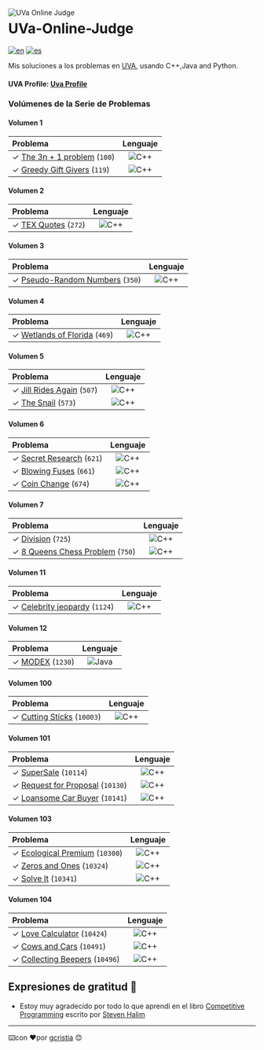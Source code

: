 <img src="https://uhunt.onlinejudge.org/images/uva.png" alt="UVa Online Judge" style="float: left; margin-right:10px;margin-top:15px" />

# UVa-Online-Judge
[![en](https://img.shields.io/badge/lang-en-red.svg)](https://github.com/gcristia/UVa-Online-Judge/blob/main/README.md)
[![es](https://img.shields.io/badge/lang-es-yellow.svg)](https://github.com/gcristia/UVa-Online-Judge/blob/main/README.es.md)


Mis soluciones a los problemas en [UVA](https://onlinejudge.org/), usando C++,Java and Python.

<h4>UVA Profile:  <a href="https://uhunt.onlinejudge.org/id/1210764">Uva Profile</a></h4>

### Volúmenes de la Serie de Problemas

#### Volumen 1
| Problema                          | Lenguaje      |
| :---                             |   :----:      |
| ✓ [The 3n + 1 problem][100] (`100`)| ![C++](https://img.shields.io/badge/c++-%2300599C.svg?style=for-the-badge&logo=c%2B%2B&logoColor=white) |
| ✓ [Greedy Gift Givers][100] (`119`)| ![C++](https://img.shields.io/badge/c++-%2300599C.svg?style=for-the-badge&logo=c%2B%2B&logoColor=white) |

#### Volumen 2
| Problema                          | Lenguaje      |
| :---                             |   :----:      |
| ✓ [TEX Quotes][272] (`272`)| ![C++](https://img.shields.io/badge/c++-%2300599C.svg?style=for-the-badge&logo=c%2B%2B&logoColor=white) |

#### Volumen 3
| Problema                          | Lenguaje      |
| :---                             |   :----:      |
| ✓ [Pseudo-Random Numbers][350] (`350`)| ![C++](https://img.shields.io/badge/c++-%2300599C.svg?style=for-the-badge&logo=c%2B%2B&logoColor=white) |

#### Volumen 4
| Problema                         | Lenguaje      |
| :---                             |   :----:      |
| ✓ [Wetlands of Florida][469] (`469`) | ![C++](https://img.shields.io/badge/c++-%2300599C.svg?style=for-the-badge&logo=c%2B%2B&logoColor=white) |

#### Volumen 5
| Problema                          | Lenguaje      |
| :---                             |   :----:      |
| ✓ [Jill Rides Again][507] (`507`)| ![C++](https://img.shields.io/badge/c++-%2300599C.svg?style=for-the-badge&logo=c%2B%2B&logoColor=white) |
| ✓ [The Snail][573] (`573`)| ![C++](https://img.shields.io/badge/c++-%2300599C.svg?style=for-the-badge&logo=c%2B%2B&logoColor=white) |

#### Volumen 6
| Problema                          | Lenguaje      |
| :---                             |   :----:      |
| ✓ [Secret Research][621] (`621`)| ![C++](https://img.shields.io/badge/c++-%2300599C.svg?style=for-the-badge&logo=c%2B%2B&logoColor=white) |
| ✓ [Blowing Fuses][661] (`661`)| ![C++](https://img.shields.io/badge/c++-%2300599C.svg?style=for-the-badge&logo=c%2B%2B&logoColor=white) |
| ✓ [Coin Change][674] (`674`)| ![C++](https://img.shields.io/badge/c++-%2300599C.svg?style=for-the-badge&logo=c%2B%2B&logoColor=white) |

#### Volumen 7
| Problema                          | Lenguaje      |
| :---                             |   :----:      |
| ✓ [Division][725] (`725`) |![C++](https://img.shields.io/badge/c++-%2300599C.svg?style=for-the-badge&logo=c%2B%2B&logoColor=white) |
| ✓ [8 Queens Chess Problem][750] (`750`)| ![C++](https://img.shields.io/badge/c++-%2300599C.svg?style=for-the-badge&logo=c%2B%2B&logoColor=white) |

#### Volumen 11
| Problema                          | Lenguaje      |
| :---                             |   :----:      |
| ✓ [Celebrity jeopardy][1124] (`1124`)| ![C++](https://img.shields.io/badge/c++-%2300599C.svg?style=for-the-badge&logo=c%2B%2B&logoColor=white) |

#### Volumen 12
| Problema                          | Lenguaje      |
| :---                             |   :----:      |
| ✓ [MODEX][1230] (`1230`)| ![Java](https://img.shields.io/badge/java-%23ED8B00.svg?style=for-the-badge&logo=java&logoColor=white) |

#### Volumen 100
| Problema                          | Lenguaje      |
| :---                             |   :----:      |
| ✓ [Cutting Sticks][10003] (`10003`)| ![C++](https://img.shields.io/badge/c++-%2300599C.svg?style=for-the-badge&logo=c%2B%2B&logoColor=white) |

#### Volumen 101
| Problema                          | Lenguaje      |
| :---                             |   :----:      |
| ✓ [SuperSale][10114] (`10114`)| ![C++](https://img.shields.io/badge/c++-%2300599C.svg?style=for-the-badge&logo=c%2B%2B&logoColor=white) |
| ✓ [Request for Proposal][10130] (`10130`)| ![C++](https://img.shields.io/badge/c++-%2300599C.svg?style=for-the-badge&logo=c%2B%2B&logoColor=white) |
| ✓ [Loansome Car Buyer][10141] (`10141`) |![C++](https://img.shields.io/badge/c++-%2300599C.svg?style=for-the-badge&logo=c%2B%2B&logoColor=white) |

#### Volumen 103
| Problema                         | Lenguaje      |
| :---                             |   :----:      |
| ✓ [Ecological Premium][10300] (`10300`)|![C++](https://img.shields.io/badge/c++-%2300599C.svg?style=for-the-badge&logo=c%2B%2B&logoColor=white) |
| ✓ [Zeros and Ones][10324] (`10324`)| ![C++](https://img.shields.io/badge/c++-%2300599C.svg?style=for-the-badge&logo=c%2B%2B&logoColor=white) |
| ✓ [Solve It][10341] (`10341`)| ![C++](https://img.shields.io/badge/c++-%2300599C.svg?style=for-the-badge&logo=c%2B%2B&logoColor=white) |

#### Volumen 104
| Problema                          | Lenguaje      |
| :---                             |   :----:      |
| ✓ [Love Calculator][10424] (`10424`)| ![C++](https://img.shields.io/badge/c++-%2300599C.svg?style=for-the-badge&logo=c%2B%2B&logoColor=white) |
| ✓ [Cows and Cars][10491] (`10491`) |![C++](https://img.shields.io/badge/c++-%2300599C.svg?style=for-the-badge&logo=c%2B%2B&logoColor=white) |
| ✓ [Collecting Beepers][10496] (`10496`) |![C++](https://img.shields.io/badge/c++-%2300599C.svg?style=for-the-badge&logo=c%2B%2B&logoColor=white) |


## Expresiones de gratitud 🎁
* Estoy muy agradecido por todo lo que aprendí en el libro [Competitive Programming](https://sites.google.com/site/stevenhalim/) escrito por [Steven Halim](https://www.comp.nus.edu.sg/~stevenha/)
---
⌨️con ❤️por [gcristia](https://github.com/gcristia) 😊

[1]: http://uva.onlinejudge.org
[infoSE]: http://uva.onlinejudge.org/index.php?option=com_content&task=view&id=21
[100]: http://uva.onlinejudge.org/external/1/100.html
[119]: http://uva.onlinejudge.org/external/1/119.html

[272]: http://uva.onlinejudge.org/external/2/272.html

[350]: http://uva.onlinejudge.org/external/3/350.html

[469]: http://uva.onlinejudge.org/external/4/469.html

[507]: http://uva.onlinejudge.org/external/5/507.html 
[573]: http://uva.onlinejudge.org/external/5/573.html

[621]: http://uva.onlinejudge.org/external/6/621.html
[661]: http://uva.onlinejudge.org/external/6/661.html 
[674]: http://uva.onlinejudge.org/external/6/674.html

[725]: http://uva.onlinejudge.org/external/7/725.html
[750]: http://uva.onlinejudge.org/external/7/750.html

[1124]: http://uva.onlinejudge.org/external/11/1124.html

[1230]: http://uva.onlinejudge.org/external/12/1230.html

[10003]: http://uva.onlinejudge.org/external/100/10003.html

[10114]: http://uva.onlinejudge.org/external/101/10114.html
[10130]: http://uva.onlinejudge.org/external/101/10130.html
[10141]: http://uva.onlinejudge.org/external/101/10141.html 

[10300]: http://uva.onlinejudge.org/external/103/10300.html 
[10324]: http://uva.onlinejudge.org/external/103/10324.html 
[10341]: http://uva.onlinejudge.org/external/103/10341.html

[10424]: http://uva.onlinejudge.org/external/104/10424.html
[10491]: http://uva.onlinejudge.org/external/104/10491.html
[10496]: http://uva.onlinejudge.org/external/104/10496.html 